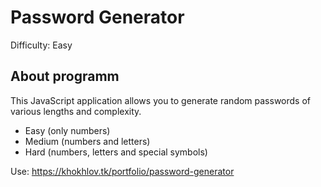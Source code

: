 # Password Generator
Difficulty: Easy
## About programm
This JavaScript application allows you to generate random passwords of various lengths and complexity.
- Easy (only numbers)
- Medium (numbers and letters)
- Hard (numbers, letters and special symbols)

Use: https://khokhlov.tk/portfolio/password-generator
